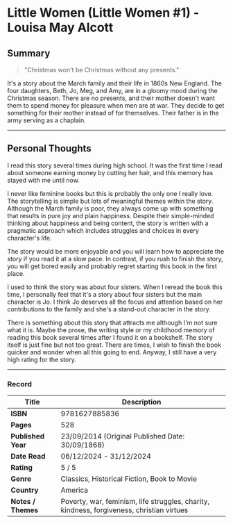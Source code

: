 # Little Women (Little Women #1) - Louisa May Alcott

## Summary
> "Christmas won't be Christmas without any presents."

It's a story about the March family and their life in 1860s New England. The four daughters, Beth, Jo, Meg, and Amy, are in a gloomy mood during the Christmas season. There are no presents, and their mother doesn't want them to spend money for pleasure when men are at war. They decide to get something for their mother instead of for themselves. Their father is in the army serving as a chaplain.

***

## Personal Thoughts
I read this story several times during high school. It was the first time I read about someone earning money by cutting her hair, and this memory has stayed with me until now.

I never like feminine books but this is probably the only one I really love. The storytelling is simple but lots of meaningful themes within the story. Although the March family is poor, they always come up with something that results in pure joy and plain happiness. Despite their simple-minded thinking about happiness and being content, the story is written with a pragmatic approach which includes struggles and choices in every character's life.

The story would be more enjoyable and you will learn how to appreciate the story if you read it at a slow pace. In contrast, if you rush to finish the story, you will get bored easily and probably regret starting this book in the first place.

I used to think the story was about four sisters. When I reread the book this time, I personally feel that it's a story about four sisters but the main character is Jo. I think Jo deserves all the focus and attention based on her contributions to the family and she's a stand-out character in the story.

There is something about this story that attracts me although I'm not sure what it is. Maybe the prose, the writing style or my childhood memory of reading this book several times after I found it on a bookshelf. The story itself is just fine but not too great. There are times, I wish to finish the book quicker and wonder when all this going to end. Anyway, I still have a very high rating for the story. 

***

### Record
| Title | Description |
| -- | -- |
| **ISBN** | 9781627885836 |
| **Pages** | 528 |
| **Published Year** | 23/09/2014 (Original Published Date: 30/09/1868) |
| **Date Read** | 06/12/2024 - 31/12/2024 |
| **Rating** | 5 / 5 |
| **Genre** | Classics, Historical Fiction, Book to Movie |
| **Country** | America |
| **Notes / Themes** | Poverty, war, feminism, life struggles, charity, kindness, forgiveness, christian virtues | 
